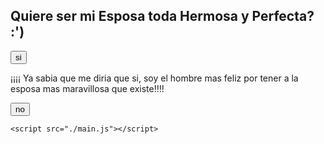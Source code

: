 <!DOCTYPE html>
<html lang="en">
  <head>
    <meta charset="UTF-8" />
    <meta name="viewport" content="width=device-width, initial-scale=1.0" />
    <link rel="stylesheet" href="./style.css" />
    <title>Para Mi Bellisima Daniela </title>
  </head>
  <body>
      <div class="centrar">
      <section class="padre">
        <h2>Quiere ser mi Esposa toda Hermosa y Perfecta? :')</h2>
        <button id="si">si</button>
        <p class="text" id="ilove">¡¡¡¡ Ya sabia que me diria que si, soy el hombre mas feliz por tener a la esposa mas maravillosa que existe!!!!</p>
        <button id="no">no</button>
      </section>
    </div>

    <script src="./main.js"></script>
  </body>
</html
